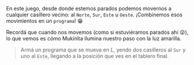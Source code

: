 <gs-toolbox toolbox-url="https://raw.githubusercontent.com/MumukiProject/mumuki-guia-gobstones-primeros-programas-kids/master/toolbox.xml"></gs-toolbox>

En este juego, desde donde estemos parados podemos movernos a cualquier casillero vecino: al `Norte`, `Sur`, `Este` u `Oeste`.  ¡Combinemos esos movimientos en un `programa`! :grin:

Recordá que cuando nos movemos (como si estuviéramos parados ahí :stuck_out_tongue_winking_eye:), lo que vemos es cómo Mukinita ilumina nuestro paso con la luz amarilla. 

> Armá un programa que se mueva en _L_, yendo dos casilleros al `Sur` y uno al `Este`, llegando a la posición que ves en el tablero final. 